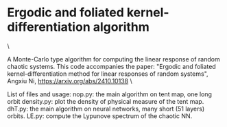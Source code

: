 # Ergodic and foliated kernel-differentiation algorithm 
\

A Monte-Carlo type algorithm for computing the linear response of random chaotic systems. This code accompanies the paper: "Ergodic and foliated kernel-differentiation method for linear responses of random systems", Angxiu Ni, https://arxiv.org/abs/2410.10138
\ 


List of files and usage:
nop.py: the main algorithm on tent map, one long orbit
density.py: plot the density of physical measure of the tent map.
dhT.py: the main algorithm on neural networks, many short (51 layers) orbits.
LE.py: compute the Lypunove spectrum of the chaotic NN.
